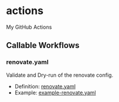 # actions
My GitHub Actions

## Callable Workflows

### renovate.yaml
Validate and Dry-run of the renovate config.

- Definition: [renovate.yaml](./.github/workflows/renovate.yaml)
- Example: [example-renovate.yaml](./.github/workflows/example-renovate.yaml)
